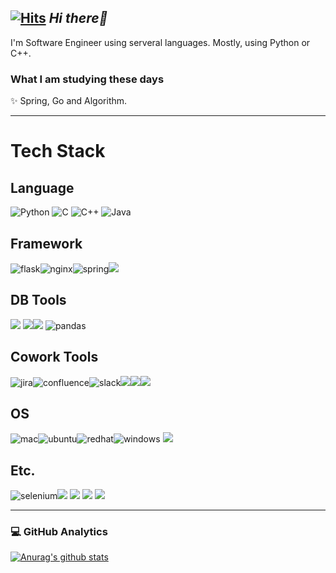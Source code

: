##  [![Hits](https://hits.seeyoufarm.com/api/count/incr/badge.svg?url=https%3A%2F%2Fgithub.com%2FJiheyy&count_bg=%2379C83D&title_bg=%23555555&icon=&icon_color=%23E7E7E7&title=hits&edge_flat=false)](https://hits.seeyoufarm.com) _Hi there👋_ 

I'm Software Engineer using serveral languages. Mostly, using Python or C++. 

### What I am studying these days
✨ Spring, Go and Algorithm.
 <hr/>
 
# Tech Stack
## Language
![Python](https://img.shields.io/badge/python-3776AB?style=flat-square&logo=python&logoColor=white)
![C](https://img.shields.io/badge/C-A8B9CC?style=flat-square&logo=C&logoColor=white)
![C++](https://img.shields.io/badge/C++-00599C?style=flat-square&logo=Cplusplus&logoColor=white)
![Java](https://img.shields.io/badge/java-007396?style=flat-square&logo=Java&logoColor=white)
## Framework
![flask](https://img.shields.io/badge/flask-000000C?style=flat-square&logo=flask&logoColor=white)![nginx](https://img.shields.io/badge/nginx-009639C?style=flat-square&logo=nginx&logoColor=white)![spring](https://img.shields.io/badge/spring-43B02A?style=flat-square&logo=spring&logoColor=white)<img src="https://img.shields.io/badge/Android-3DDC84?style=flat-square&logo=Android&logoColor=white"/>
## DB Tools
<img src="https://img.shields.io/badge/MySQL-4479A1?style=flat-square&logo=MySQL&logoColor=white"/> <img src="https://img.shields.io/badge/MariaDB-003545?style=flat-square&logo=MariaDB&logoColor=white"/><img src="https://img.shields.io/badge/Redis-DC382D?style=flat-square&logo=Redis&logoColor=white"/> ![pandas](https://img.shields.io/badge/pandas-50458C?style=flat-square&logo=pandas&logoColor=white)
## Cowork Tools
![jira](https://img.shields.io/badge/jira-0052CC?style=flat-square&logo=jira&logoColor=white)![confluence](https://img.shields.io/badge/confluence-172B4D?style=flat-square&logo=confluence&logoColor=white)![slack](https://img.shields.io/badge/slack-4A154B?style=flat-square&logo=slack&logoColor=white)<img src="https://img.shields.io/badge/Notion-000000?style=flat-square&logo=Notion&logoColor=white"/><img src="https://img.shields.io/badge/GitHub-181717?style=flat-square&logo=GitHub&logoColor=white"/><img src="https://img.shields.io/badge/Telegram-26A5E4?style=flat-square&logo=Telegram&logoColor=white"/> 
## OS
![mac](https://img.shields.io/badge/mac-000000?style=flat-square&logo=macos&logoColor=white)![ubuntu](https://img.shields.io/badge/ubuntu-E95420?style=flat-square&logo=ubuntu&logoColor=white)![redhat](https://img.shields.io/badge/redhat-EE0000?style=flat-square&logo=redhat&logoColor=white)![windows](https://img.shields.io/badge/windows-0078D6?style=flat-square&logo=windows&logoColor=white) <img src="https://img.shields.io/badge/RaspberryPi-A22846?style=flat-square&logo=RaspberryPi&logoColor=white"/> 
## Etc.
![selenium](https://img.shields.io/badge/selenium-43B02A?style=flat-square&logo=selenium&logoColor=white)<img src="https://img.shields.io/badge/Firebase-FFCA28?style=flat-square&logo=Firebase&logoColor=white"/> <img src="https://img.shields.io/badge/GoogleAds-4285F48?style=flat-square&logo=GoogleAds&logoColor=white"/>  <img src="https://img.shields.io/badge/TorBrowser-7D4698?style=flat-square&logo=TorBrowser&logoColor=white"/> <img src="https://img.shields.io/badge/SAP-0FAAFF?style=flat-square&logo=SAP&logoColor=white"/> 

<hr/>

### 💻  GitHub Analytics

 [![Anurag's github stats](https://github-readme-stats.vercel.app/api?username=jiheyy&layout=compact&theme=dark)](https://github.com/anuraghazra/github-readme-stats)
 
 

